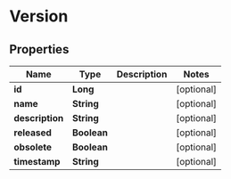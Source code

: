 
# Version

## Properties
Name | Type | Description | Notes
------------ | ------------- | ------------- | -------------
**id** | **Long** |  |  [optional]
**name** | **String** |  |  [optional]
**description** | **String** |  |  [optional]
**released** | **Boolean** |  |  [optional]
**obsolete** | **Boolean** |  |  [optional]
**timestamp** | **String** |  |  [optional]



